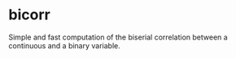 # bicorr

Simple and fast computation of the biserial correlation between a continuous and a binary variable.